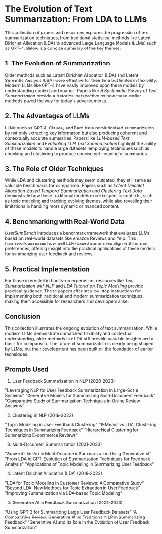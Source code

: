 # The Evolution of Text Summarization: From LDA to LLMs

This collection of papers and resources explores the progression of text summarization techniques, from traditional statistical methods like Latent Dirichlet Allocation (LDA) to advanced Large Language Models (LLMs) such as GPT-4. Below is a concise summary of the key themes:

## 1. The Evolution of Summarization
Older methods such as Latent Dirichlet Allocation (LDA) and Latent Semantic Analysis (LSA) were effective for their time but limited in flexibility. Modern LLMs like GPT-4 have vastly improved upon these models by understanding context and nuance. Papers like *A Systematic Survey of Text Summarization* provide a historical perspective on how these earlier methods paved the way for today's advancements.

## 2. The Advantages of LLMs
LLMs such as GPT-4, Claude, and Bard have revolutionized summarization by not only extracting key information but also producing coherent and contextually accurate summaries. Papers like *LLM-based Text Summarization* and *Evaluating LLM Text Summarisation* highlight the ability of these models to handle large datasets, employing techniques such as chunking and clustering to produce concise yet meaningful summaries.

## 3. The Role of Older Techniques
While LDA and clustering methods may seem outdated, they still serve as valuable benchmarks for comparison. Papers such as *Latent Dirichlet Allocation-Based Temporal Summarization* and *Clustering Text Data* demonstrate how these traditional models excel in specific contexts, such as topic modeling and tracking evolving themes, while also revealing their limitations in handling more dynamic or nuanced content.

## 4. Benchmarking with Real-World Data
*UserSumBench* introduces a benchmark framework that evaluates LLMs based on real-world datasets like Amazon Reviews and Yelp. This framework assesses how well LLM-based summaries align with human preferences, offering insight into the practical applications of these models for summarizing user feedback and reviews.

## 5. Practical Implementation
For those interested in hands-on experience, resources like *Text Summarization with NLP* and *LDA Tutorial on Topic Modeling* provide practical guidance. These papers offer step-by-step instructions for implementing both traditional and modern summarization techniques, making them accessible for researchers and developers alike.

## Conclusion
This collection illustrates the ongoing evolution of text summarization. While modern LLMs demonstrate unmatched flexibility and contextual understanding, older methods like LDA still provide valuable insights and a basis for comparison. The future of summarization is clearly being shaped by LLMs, but their development has been built on the foundation of earlier techniques.


## Prompts Used
1. User Feedback Summarization in NLP (2020-2023)

"Leveraging NLP for User Feedback Summarization in Large-Scale Systems"
"Generative Models for Summarizing Multi-Document Feedback"
"Comparative Study of Summarization Techniques in Online Review Systems"

2. Clustering in NLP (2019-2023)

"Topic Modeling in User Feedback Clustering"
"K-Means vs LDA: Clustering Techniques in Summarizing Feedback"
"Hierarchical Clustering for Summarizing E-commerce Reviews"

3. Multi-Document Summarization (2021-2023)

"State-of-the-Art in Multi-Document Summarization Using Generative AI"
"From LDA to GPT: Evolution of Summarization Techniques for Feedback Analysis"
"Applications of Topic Modeling in Summarizing User Feedback"

4. Latent Dirichlet Allocation (LDA) (2018-2022)

"LDA for Topic Modeling in Customer Reviews: A Comparative Study"
"Beyond LDA: New Methods for Topic Extraction in User Feedback"
"Improving Summarization via LDA-based Topic Modeling"

5. Generative AI in Feedback Summarization (2022-2023)

"Using GPT-3 for Summarizing Large User Feedback Datasets"
"A Comparative Review: Generative AI vs Traditional NLP in Summarizing Feedback"
"Generative AI and its Role in the Evolution of User Feedback Summarization"
